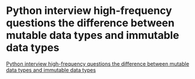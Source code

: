 # Python interview high-frequency questions the difference between mutable data types and immutable data types
[Python interview high-frequency questions the difference between mutable data types and immutable data types](https://aiwithcloud.com/2022/09/19/python_interview_high_frequency_questions_the_difference_between_mutable_data_types_and_immutable_data_types/)